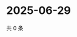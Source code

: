 # 2025-06-29

共 0 条

<!-- BEGIN ZHIHUVIDEO -->
<!-- 最后更新时间 Sun Jun 29 2025 05:10:09 GMT+0800 (China Standard Time) -->

<!-- END ZHIHUVIDEO -->
